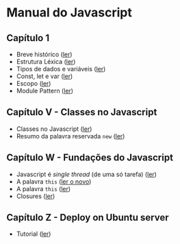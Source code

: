 # Manual do Javascript

## Capítulo 1
- Breve histórico ([ler](./capitulo_1/cap_1_breve_historico.md))
- Estrutura Léxica ([ler](./capitulo_1/cap_1_estrutura_lexica.md))
- Tipos de dados e variáveis ([ler](./capitulo_1/cap_1_sec_1.md))
- Const, let e var ([ler](./capitulo_1/cap_1_sec_2.md))
- Escopo ([ler](./capitulo_1/cap_1_sec_3.md))
- Module Pattern ([ler](./capitulo_1/cap_1_sec_4.md))

## Capítulo V - Classes no Javascript

- Classes no Javascript ([ler](./capitulo_v/cap_v_sec_1.md))
- Resumo da palavra reservada `new` ([ler](./capitulo_v/cap_v_sec_2.md))

## Capítulo W - Fundações do Javascript

- Javascript é _single thread_ (de uma só tarefa) ([ler](./capitulo_w/cap_w_sec_1.md))
- A palavra `this` ([ler o novo](./capitulo_w/cap_w_sec_2_v2.md))
- A palavra `this` ([ler](./capitulo_w/cap_w_sec_2.md))
- Closures ([ler](./capitulo_w/cap_w_sec_3.md))

## Capítulo Z - Deploy on Ubuntu server

- Tutorial ([ler](./capitulo_z/cap_z_sec_1.md))
